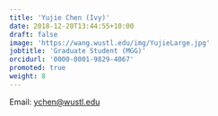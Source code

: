 ```yaml
---
title: 'Yujie Chen (Ivy)'
date: 2018-12-20T13:44:55+10:00
draft: false
image: 'https://wang.wustl.edu/img/YujieLarge.jpg'
jobtitle: 'Graduate Student (MGG)'
orcidurl: '0000-0001-9829-4067'
promoted: true
weight: 8
---
```

Email: ychen@wustl.edu